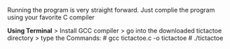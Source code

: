 Running the program is very straight forward. 
Just complie the program using your favorite C compiler

**Using Terminal** 
	> Install GCC compiler
	> go into the downloaded tictactoe directory 
	> type the Commands:
	# gcc tictactoe.c -o tictactoe
	# ./tictactoe
